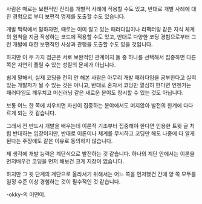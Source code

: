 사람은 때로는 보편적인 진리를 개별적 사례에 적용할 수도 있고, 반대로 개별 사례에 대한 경험으로 부터 보편적 명제를 도출할 수도 있습니다.

개발 맥락에서 말하자면, 때로는 이미 알고 있는 패러다임이나 리팩터링 같은 지식 체계의 원칙을 지금 작성하는 코드에 적용할 수도 있고, 반대로 다양한 코딩 경험으로부터 그런 개발에 대한 보편적인 사상과 관행을 도출할 수도 있을 것입니다.

하지만 이 두 가지 접근은 서로 보완적인 관계이지 둘 중 하나를 선택해서 집중하면 다른 쪽은 자연히 풀릴 수 있는 성질의 문제가 아닙니다.

쉽게 말해서, 실제 코딩을 전혀 안 해본 사람은 아무리 개발 패러다임을 공부한다고 실력있는 개발자가 될 수 있는 것은 아니고, 반대로 혼자서 코딩만 열심히 한다면 언젠가는 패러다임도 깨우치고 머신러닝 같은 새로운 분야도 창시할 수 있는 것도 아닙니다.

보통 어느 한 쪽에 치우치면 자신이 집중하는 분야에서도 머지않아 발전의 한계에 다다르게 되는 것 같습니다.

그래서 전 반드시 개발을 배우는데 이론적 기초부터 집중해야 한다면 인용한 트윗 글 처럼 반대하는 입장이지만, 반대로 이론이나 체계를 무시하고 코딩만 해도 나중에 다 알게 된다는 주장에도 같은 이유로 동의하지 않습니다.

제 생각에 개발 능력은 계단식으로 발전하는 것 같습니다. 하나의 계단 안에서는 이론을 먼저배우건 코딩을 먼저 해보건 크게 지장이 없습니다.

하지만 그 윗 단계의 계단으로 올라서기 위해서는 어느 쪽을 먼저했건 간에 양 쪽 모두를 일정 수준 이상 경험하는 것이 필수적인 것 같습니다.

-okky-의 어떤이.


